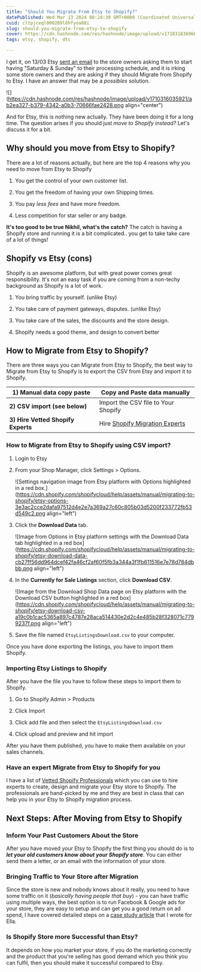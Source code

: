 ```yaml
---
title: "Should You Migrate From Etsy to Shopify?"
datePublished: Wed Mar 13 2024 08:24:39 GMT+0000 (Coordinated Universal Time)
cuid: cltpjceql000209l6hfyoa88i
slug: should-you-migrate-from-etsy-to-shopify
cover: https://cdn.hashnode.com/res/hashnode/image/upload/v1710318369663/9c01a19f-87cb-42fb-a50f-1472a8327100.png
tags: etsy, shopify, dtc

---
```


I get it, on 13/03 Etsy [sent an email](https://www.reddit.com/r/EtsySellers/comments/1bda0fj/forcing_changes_to_delivery_schedule_so_what_if_i/) to the store owners asking them to start having "Saturday & Sunday" to their processing schedule, and it is irking some store owners and they are asking if they should Migrate from Shopify to Etsy. I have an answer that may be a *possibles* solution.

![](https://cdn.hashnode.com/res/hashnode/image/upload/v1710316035921/ab2ea327-b379-4342-a0b3-70666fae2428.png align="center")

And for Etsy, this is nothing new actually. They have been doing it for a long time. The question arises if you should just *move to Shopify instead?* Let's discuss it for a bit.

## Why should you move from Etsy to Shopify?

There are a lot of reasons actually, but here are the top 4 reasons why you need to move from Etsy to Shopify

1. You get the control of your own customer list.
    
2. You get the freedom of having your own Shipping times.
    
3. You pay *less fees* and have more freedom.
    
4. Less competition for star seller or any badge.
    

**It's too good to be true Nikhil, what's the catch?** The catch is having a Shopify store and running it is a bit complicated.. you get to take take care of a lot of things!

## Shopify vs Etsy (cons)

Shopify is an awesome platform, but with great power comes great responsibility. It's not an easy task if you are coming from a non-techy background as Shopify is a lot of work.

1. You bring traffic by yourself. (unlike Etsy)
    
2. You take care of payment gateways, disputes. (unlike Etsy)
    
3. You take care of the sales, the discounts and the store design.
    
4. Shopify needs a good theme, and design to convert better
    

## How to Migrate from Etsy to Shopify?

There are three ways you can Migrate from Etsy to Shopify, the best way to Migrate from Etsy to Shopify is to export the CSV from Etsy and import it to Shopify.

| **1) Manual data copy paste** | Copy and Paste data manually |
| --- | --- |
| **2) CSV import (see below)** | Import the CSV file to Your Shopify |
| **3) Hire Vetted Shopify Experts** | Hire [Shopify Migration Experts](https://nikhil.pro/best-shopify-expert) |

### **How to Migrate from Etsy to Shopify using CSV import?**

1. Login to Etsy
    
2. From your Shop Manager, click Settings &gt; Options.
    
    ![Settings navigation image from Etsy platform with Options highlighted in a red box.](https://cdn.shopify.com/shopifycloud/help/assets/manual/migrating-to-shopify/etsy-options-3e3ac2cce2dafa97512d4e2e7a369a27c60c805b03d5200f233772fb53d549c2.png align="left")
    
3. Click the **Download Data** tab.
    
    ![Image from Options in Etsy platform settings with the Download Data tab highlighted in a red box](https://cdn.shopify.com/shopifycloud/help/assets/manual/migrating-to-shopify/etsy-download-data-cb27ff56dd964dcef42fa46cf2af60f5fb3a344a3f1fb611516e7e78d784dbbb.png align="left")
    
4. In the **Currently for Sale Listings** section, click **Download CSV**.
    
    ![Image from the Download Shop Data page on Etsy platform with the Download CSV button highlighted in a red box](https://cdn.shopify.com/shopifycloud/help/assets/manual/migrating-to-shopify/etsy-download-csv-a19c0b1cac5365a897c4787e28aca514430e2d2c4e485b28f328071c7799237f.png align="left")
    
5. Save the file named `EtsyListingsDownload.csv` to your computer.
    

Once you have done exporting the listings, you have to import them Shopify.

### Importing Etsy Listings to Shopify

After you have the file you have to follow these steps to import them to Shopify.

1. Go to Shopify Admin &gt; Products
    
2. Click Import
    
3. Click add file and then select the `EtsyListingsDownload.csv`
    
4. Click upload and preview and hit import
    

After you have them published, you have to make them available on your sales channels.

### **Have an expert Migrate from Etsy to Shopify for you**

I have a list of [Vetted Shopify Professionals](https://nikhil.pro/best-shopify-expert) which you can use to hire experts to create, design and migrate your Etsy store to Shopify. The professionals are hand-picked by me and they are best in class that can help you in your Etsy to Shopify migration process.

## **Next Steps: After Moving from Etsy to Shopify**

### Inform Your Past Customers About the Store

After you have moved your Etsy to Shopify the first thing you should do is to ***let your old customers know about your Shopify store***. You can either send them a letter, or an email with the information of your store.

### Bringing Traffic to Your Store after Migration

Since the store is new and nobody knows about it really, you need to have some traffic on it (*basically having people that buy*) - you can have traffic using multiple ways, the best option is to run Facebook & Google ads for your store, they are easy to setup and can get you a good return on ad spend, I have covered detailed steps on a [case study article](https://nikhil.pro/scaling-e-commerce-business-to-50k-using-paid-ads) that I wrote for Ella.

### Is Shopify Store more Successful than Etsy?

It depends on how you market your store, if you do the marketing correctly and the product that you're selling has good demand which you think you can fulfil, then you should make it successful compared to Etsy.